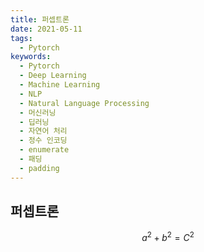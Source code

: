 ```yaml
---
title: 퍼셉트론
date: 2021-05-11
tags:
  - Pytorch
keywords:
  - Pytorch
  - Deep Learning
  - Machine Learning
  - NLP
  - Natural Language Processing
  - 머신러닝
  - 딥러닝
  - 자연어 처리
  - 정수 인코딩
  - enumerate
  - 패딩
  - padding
---
```


## 퍼셉트론

$$
a^2 + b^2 = C^2
$$